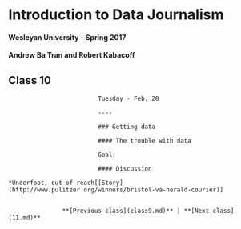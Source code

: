 # Introduction to Data Journalism
  
  #### Wesleyan University - Spring 2017
  
  **Andrew Ba Tran and Robert Kabacoff**
  
  ## Class 10
                             Tuesday - Feb. 28
                             
                             ----
                             
                             ### Getting data
                             
                             #### The trouble with data
                             
                             Goal: 
                             
                             #### Discussion
                             
    *Underfoot, out of reach[[Story](http://www.pulitzer.org/winners/bristol-va-herald-courier)]
                                 
                   
                   **[Previous class](class9.md)** | **[Next class](11.md)**
